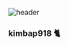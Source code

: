 ![header](https://capsule-render.vercel.app/api?type=waving&color=auto&height=150&section=header&text=&fontSize=80)


  ### kimbap918 🐈



</div>


<!--
**kimbap918/kimbap918** is a ✨ _special_ ✨ repository because its `README.md` (this file) appears on your GitHub profile.

Here are some ideas to get you started:

- 🔭 I’m currently working on ...
- 🌱 I’m currently learning ...
- 👯 I’m looking to collaborate on ...
- 🤔 I’m looking for help with ...
- 💬 Ask me about ...
- 📫 How to reach me: ...
- 😄 Pronouns: ...
- ⚡ Fun fact: ...
-->
